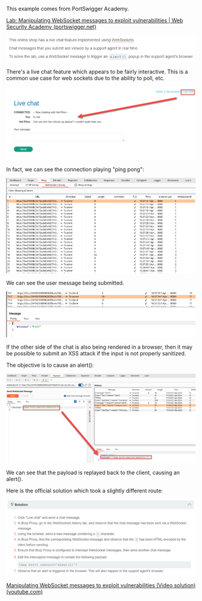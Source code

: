 This example comes from PortSwigger Academy.

[Lab: Manipulating WebSocket messages to exploit vulnerabilities | Web Security Academy (portswigger.net)](https://portswigger.net/web-security/websockets/lab-manipulating-messages-to-exploit-vulnerabilities)

![](../../../_attachments/Pasted%20image%2020240401155155.png)

There's a live chat feature which appears to be fairly interactive. This is a common use case for web sockets due to the ability to poll, etc.

![](../../../_attachments/Pasted%20image%2020240401160058.png)

In fact, we can see the connection playing "ping pong":

![](../../../_attachments/Pasted%20image%2020240401160229.png)

We can see the user message being submitted.

![](../../../_attachments/Pasted%20image%2020240401170534.png)

If the other side of the chat is also being rendered in a browser, then it may be possible to submit an XSS attack if the input is not properly sanitized.

The objective is to cause an alert():

![](../../../_attachments/Pasted%20image%2020240401170705.png)

We can see that the payload is replayed back to the client, causing an alert().


Here is the official solution which took a slightly different route:

![](../../../_attachments/Pasted%20image%2020240401170824.png)

[Manipulating WebSocket messages to exploit vulnerabilities (Video solution) (youtube.com)](https://www.youtube.com/watch?v=63jRvCUkTEc)
